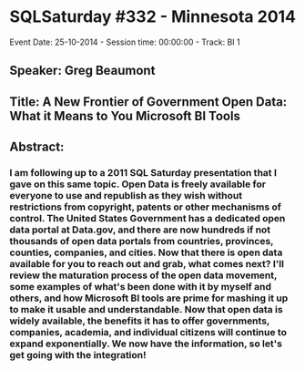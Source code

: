 # SQLSaturday #332 - Minnesota 2014
Event Date: 25-10-2014 - Session time: 00:00:00 - Track: BI 1
## Speaker: Greg Beaumont
## Title: A New Frontier of Government  Open Data: What it Means to You  Microsoft BI Tools
## Abstract:
### I am following up to a 2011 SQL Saturday presentation that I gave on this same topic.  Open Data is freely available for everyone to use and republish as they wish without restrictions from copyright, patents or other mechanisms of control.  The United States Government has a dedicated open data portal at Data.gov, and there are now hundreds if not thousands of open data portals from countries, provinces, counties, companies, and cities.  Now that there is open data available for you to reach out and grab, what comes next?  I'll review the maturation process of the open data movement, some examples of what's been done with it by myself and others, and how Microsoft BI tools are prime for mashing it up to make it usable and understandable.  Now that open data is widely available, the benefits it has to offer governments, companies, academia, and individual citizens will continue to expand exponentially.  We now have the information, so let's get going with the integration!
